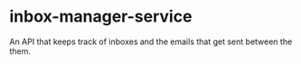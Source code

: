 # inbox-manager-service
 An API that keeps track of inboxes and the emails that get sent between the them.
